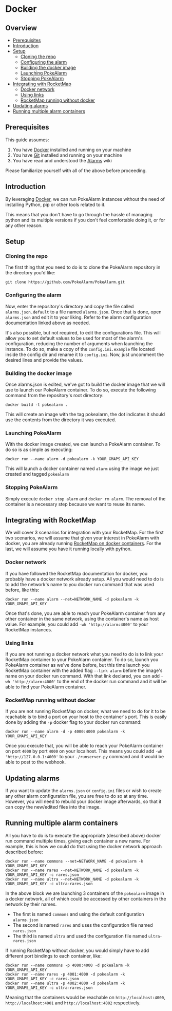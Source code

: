 # Docker

## Overview

* [Prerequisites](#prerequisites)
* [Introduction](#introduction)
* [Setup](#setup)
  * [Cloning the repo](#cloning-the-repo)
  * [Configuring the alarm](#configuring-the-alarm)
  * [Building the docker image](#building-the-docker-image)
  * [Launching PokeAlarm](#launching-pokealarm)
  * [Stopping PokeAlarm](#stopping-pokealarm)
* [Integrating with RocketMap](#integrating-with-rocketmap)
  * [Docker network](#docker-network)
  * [Using links](#using-links)
  * [RocketMap running without docker](#rocketmap-running-without-docker)
* [Updating alarms](#updating-alarms)
* [Running multiple alarm containers](#running-multiple-alarm-containers)

## Prerequisites

This guide assumes:

1) You have [Docker](https://docs.docker.com/) installed and running on your machine
2) You have [Git](https://git-scm.com/downloads) installed and running on your machine
3) You have read and understood the [Alarms](../configuration/alarms/index.rst) wiki

Please familiarize yourself with all of the above before proceeding.

## Introduction

By leveraging [Docker](https://docs.docker.com/), we can run PokeAlarm
instances without the need of installing Python, pip or other tools related to it.

This means that you don't have to go through the hassle of managing python and
its multiple versions if you don't feel comfortable doing it, or for any
other reason.

## Setup

### Cloning the repo

The first thing that you need to do is to clone the PokeAlarm repository in
the directory you'd like:

```
git clone https://github.com/PokeAlarm/PokeAlarm.git
```

### Configuring the alarm

Now, enter the repository's directory and copy the file called
`alarms.json.default` to a file named `alarms.json`. Once that is done,
open `alarms.json` and edit it to your liking. Refer to the alarm
configuration documentation linked above as needed.

It's also possible, but not required, to edit the configurations file.
This will allow you to set default values to be used for most of the alarm's
configuration, reducing the number of arguments when launching the instance.
To do so, make a copy of the `config.ini.example` file located inside the
config dir and rename it to `config.ini`. Now, just uncomment the desired
lines and provide the values.

### Building the docker image

Once alarms.json is edited, we've got to build the docker image that we
will use to launch our PokeAlarm container. To do so, execute the following
command from the repository's root directory:

```
docker build -t pokealarm .
```

This will create an image with the tag pokealarm, the dot indicates it should
use the contents from the directory it was executed.

### Launching PokeAlarm

With the docker image created, we can launch a PokeAlarm container. To do so
is as simple as executing:

```
docker run --name alarm -d pokealarm -k YOUR_GMAPS_API_KEY
```

This will launch a docker container named `alarm` using the image we just
created and tagged `pokealarm`

### Stopping PokeAlarm

Simply execute `docker stop alarm` and `docker rm alarm`. The removal of the
container is a necessary step because we want to reuse its name.

## Integrating with RocketMap

We will cover 3 scenarios for integration with your RocketMap. For the
first two scenarios, we will assume that given your interest in PokeAlarm with
docker, you are already running [RocketMap on docker containers](https://rocketmap.readthedocs.io/en/develop/advanced-install/docker.html).
For the last, we will assume you have it running locally with python.

### Docker network

If you have followed the RocketMap documentation for docker, you probably have
a docker network already setup. All you would need to do is to add the
network's name to you docker run command that was used before, like this:

```
docker run --name alarm --net=NETWORK_NAME -d pokealarm -k YOUR_GMAPS_API_KEY
```

Once that's done, you are able to reach your PokeAlarm container from any
other container in the same network, using the container's name as host
value. For example, you could add `-wh 'http://alarm:4000'` to your RocketMap
instances.

### Using links

If you are not running a docker network what you need to do is to link your
RocketMap container to your PokeAlarm container. To do so, launch you
PokeAlarm container as we've done before, but this time launch you RocketMap
container with the added flag `--link alarm` before the image's name on your
docker run command. With that link declared, you can add
`-wh 'http://alarm:4000'` to the end of the docker run command and it will
be able to find your PokeAlarm container.

### RocketMap running without docker

If you are not running RocketMap on docker, what we need to do for it to be
reachable is to bind a port on your host to the container's port. This is
easily done by adding the `-p` docker flag to your docker run command:

```
docker run --name alarm -d -p 4000:4000 pokealarm -k YOUR_GMAPS_API_KEY
```

Once you execute that, you will be able to reach your PokeAlarm container on
port `4000` by port `4000` on your localhost. This means you could add
`-wh 'http://127.0.0.1:4000'` to your `./runserver.py` command and it would be
able to post to the webhook.

## Updating alarms

If you want to update the `alarms.json` or `config.ini` files or wish to
create any other alarm configuration file, you are free to do so at any time.
However, you will need to rebuild your docker image afterwards, so that it can
copy the new/edited files into the image.

## Running multiple alarm containers

All you have to do is to execute the appropriate (described above) docker
run command multiple times, giving each container a new name. For example,
this is how we could do that using the docker network approach described before:

```
docker run --name commons --net=NETWORK_NAME -d pokealarm -k YOUR_GMAPS_API_KEY
docker run --name rares --net=NETWORK_NAME -d pokealarm -k YOUR_GMAPS_API_KEY -c rares.json
docker run --name ultra --net=NETWORK_NAME -d pokealarm -k YOUR_GMAPS_API_KEY -c ultra-rares.json
```

In the above block we are launching 3 containers of the `pokealarm` image in
a docker network, all of which could be accessed by other containers in the
network by their names.

* The first is named `commons` and using the default configuration `alarms.json`
* The second is named `rares` and uses the configuration file named `rares.json`
* The third is named `ultra` and used the configuration file named `ultra-rares.json`

If running RocketMap without docker, you would simply have to add different
port bindings to each container, like:

```
docker run --name commons -p 4000:4000 -d pokealarm -k YOUR_GMAPS_API_KEY
docker run --name rares -p 4001:4000 -d pokealarm -k YOUR_GMAPS_API_KEY -c rares.json
docker run --name ultra -p 4002:4000 -d pokealarm -k YOUR_GMAPS_API_KEY -c ultra-rares.json
```

Meaning that the containers would be reachable on `http://localhost:4000`,
`http://localhost:4001` and `http://localhost:4002` respectively.

